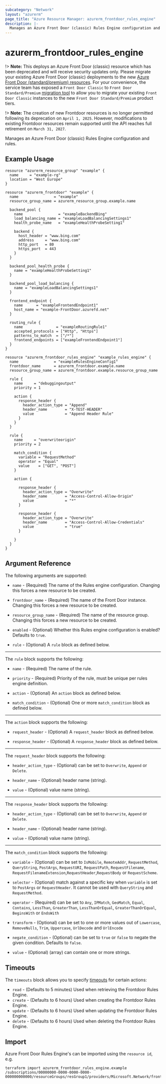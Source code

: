 ```yaml
---
subcategory: "Network"
layout: "azurerm"
page_title: "Azure Resource Manager: azurerm_frontdoor_rules_engine"
description: |-
  Manages an Azure Front Door (classic) Rules Engine configuration and rules.
---
```


# azurerm_frontdoor_rules_engine

!> **Note:** This deploys an Azure Front Door (classic) resource which has been deprecated and will receive security updates only. Please migrate your existing Azure Front Door (classic) deployments to the new [Azure Front Door (standard/premium) resources](https://registry.terraform.io/providers/hashicorp/azurerm/latest/docs/resources/cdn_frontdoor_custom_domain). For your convenience, the service team has exposed a `Front Door Classic` to `Front Door Standard/Premium` [migration tool](https://learn.microsoft.com/azure/frontdoor/tier-migration) to allow you to migrate your existing `Front Door Classic` instances to the new `Front Door Standard/Premium` product tiers.

!> **Note:** The creation of new Frontdoor resources is no longer permitted following its deprecation on `April 1, 2025`. However, modifications to existing Frontdoor resources remain supported until the API reaches full retirement on `March 31, 2027`.

Manages an Azure Front Door (classic) Rules Engine configuration and rules.

## Example Usage

```hcl
resource "azurerm_resource_group" "example" {
  name     = "example-rg"
  location = "West Europe"
}

resource "azurerm_frontdoor" "example" {
  name                = "example"
  resource_group_name = azurerm_resource_group.example.name

  backend_pool {
    name                = "exampleBackendBing"
    load_balancing_name = "exampleLoadBalancingSettings1"
    health_probe_name   = "exampleHealthProbeSetting1"

    backend {
      host_header = "www.bing.com"
      address     = "www.bing.com"
      http_port   = 80
      https_port  = 443
    }
  }

  backend_pool_health_probe {
    name = "exampleHealthProbeSetting1"
  }

  backend_pool_load_balancing {
    name = "exampleLoadBalancingSettings1"
  }

  frontend_endpoint {
    name      = "exampleFrontendEndpoint1"
    host_name = "example-FrontDoor.azurefd.net"
  }

  routing_rule {
    name               = "exampleRoutingRule1"
    accepted_protocols = ["Http", "Https"]
    patterns_to_match  = ["/*"]
    frontend_endpoints = ["exampleFrontendEndpoint1"]
  }
}

resource "azurerm_frontdoor_rules_engine" "example_rules_engine" {
  name                = "exampleRulesEngineConfig1"
  frontdoor_name      = azurerm_frontdoor.example.name
  resource_group_name = azurerm_frontdoor.example.resource_group_name

  rule {
    name     = "debuggingoutput"
    priority = 1

    action {
      response_header {
        header_action_type = "Append"
        header_name        = "X-TEST-HEADER"
        value              = "Append Header Rule"
      }
    }
  }

  rule {
    name     = "overwriteorigin"
    priority = 2

    match_condition {
      variable = "RequestMethod"
      operator = "Equal"
      value    = ["GET", "POST"]
    }

    action {

      response_header {
        header_action_type = "Overwrite"
        header_name        = "Access-Control-Allow-Origin"
        value              = "*"
      }

      response_header {
        header_action_type = "Overwrite"
        header_name        = "Access-Control-Allow-Credentials"
        value              = "true"
      }

    }
  }
}
```

## Argument Reference

The following arguments are supported:

* `name` - (Required) The name of the Rules engine configuration. Changing this forces a new resource to be created. 

* `frontdoor_name` - (Required) The name of the Front Door instance. Changing this forces a new resource to be created.

* `resource_group_name` - (Required) The name of the resource group. Changing this forces a new resource to be created.

* `enabled` - (Optional) Whether this Rules engine configuration is enabled? Defaults to `true`.

* `rule` - (Optional) A `rule` block as defined below.

---

The `rule` block supports the following:

* `name` - (Required) The name of the rule.

* `priority` - (Required) Priority of the rule, must be unique per rules engine definition.

* `action` - (Optional) An `action` block as defined below.

* `match_condition` - (Optional) One or more `match_condition` block as defined below.

---

The `action` block supports the following:

* `request_header` - (Optional) A `request_header` block as defined below.

* `response_header` - (Optional) A `response_header` block as defined below.

---

The `request_header` block supports the following:

* `header_action_type` - (Optional) can be set to `Overwrite`, `Append` or `Delete`.

* `header_name` - (Optional) header name (string).

* `value` - (Optional) value name (string).

---

The `response_header` block supports the following:

* `header_action_type` - (Optional) can be set to `Overwrite`, `Append` or `Delete`.

* `header_name` - (Optional) header name (string).

* `value` - (Optional) value name (string).

---

The `match_condition` block supports the following:

* `variable` - (Optional) can be set to `IsMobile`, `RemoteAddr`, `RequestMethod`, `QueryString`, `PostArgs`, `RequestURI`, `RequestPath`, `RequestFilename`, `RequestFilenameExtension`,`RequestHeader`,`RequestBody` or `RequestScheme`.

* `selector` - (Optional) match against a specific key when `variable` is set to `PostArgs` or `RequestHeader`. It cannot be used with `QueryString` and `RequestMethod`.

* `operator` - (Required) can be set to `Any`, `IPMatch`, `GeoMatch`, `Equal`, `Contains`, `LessThan`, `GreaterThan`, `LessThanOrEqual`, `GreaterThanOrEqual`, `BeginsWith` or `EndsWith`

* `transform` - (Optional) can be set to one or more values out of `Lowercase`, `RemoveNulls`, `Trim`, `Uppercase`, `UrlDecode` and `UrlEncode`

* `negate_condition` - (Optional) can be set to `true` or `false` to negate the given condition. Defaults to `false`.

* `value` - (Optional) (array) can contain one or more strings.

## Timeouts

The `timeouts` block allows you to specify [timeouts](https://www.terraform.io/language/resources/syntax#operation-timeouts) for certain actions:

* `read` - (Defaults to 5 minutes) Used when retrieving the Frontdoor Rules Engine.
* `create` - (Defaults to 6 hours) Used when creating the Frontdoor Rules Engine.
* `update` - (Defaults to 6 hours) Used when updating the Frontdoor Rules Engine.
* `delete` - (Defaults to 6 hours) Used when deleting the Frontdoor Rules Engine.

## Import

Azure Front Door Rules Engine's can be imported using the `resource id`, e.g.

```shell
terraform import azurerm_frontdoor_rules_engine.example /subscriptions/00000000-0000-0000-0000-000000000000/resourceGroups/resGroup1/providers/Microsoft.Network/frontdoors/frontdoor1/rulesEngines/rule1
```
